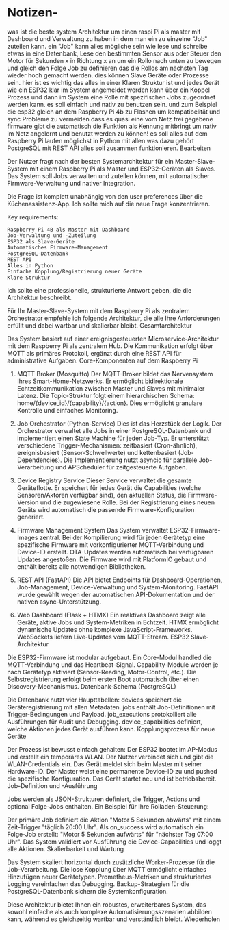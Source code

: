 # Notizen-



was ist die beste system Architektur um einen raspi Pi als master mit Dashboard und Verwaltung zu haben in dem man ein zu einzelne "Job" zuteilen kann. ein "Job" kann alles mögliche sein wie lese und schreibe etwas in eine Datenbank, Lese den bestimmten Sensor aus oder Steuer den Motor für Sekunden x in Richtung x an um ein Rollo nach unten zu bewegen und gleich den Folge Job zu definieren das die Rollos am nächsten Tag wieder hoch gemacht werden. dies können Slave Geräte oder Prozesse sein. hier ist es wichtig das alles in einer Klaren Struktur ist und jedes Gerät wie ein ESP32 klar im System angemeldet werden kann über ein Koppel Prozess und dann im System eine Rolle mit spezifischen Jobs zugeordnet werden kann. es soll einfach und nativ zu benutzen sein. und zum Beispiel die esp32 gleich an dem Raspberry Pi 4b zu Flashen um kompatibelität und sync Probleme zu vermeiden dass es quasi eine vom Netz frei gegebene firmware gibt die automatisch die Funktion als Kennung mitbringt um nativ im Netz angelernt und benutzt werden zu können! es soll alles auf dem Raspberry Pi laufen möglichst in Python mit allen was dazu gehört PostgreSQL mit REST API alles soll zusammen funktionieren.
Bearbeiten

Der Nutzer fragt nach der besten Systemarchitektur für ein Master-Slave-System mit einem Raspberry Pi als Master und ESP32-Geräten als Slaves. Das System soll Jobs verwalten und zuteilen können, mit automatischer Firmware-Verwaltung und nativer Integration.

Die Frage ist komplett unabhängig von den user preferences über die Küchenassistenz-App. Ich sollte mich auf die neue Frage konzentrieren.

Key requirements:

    Raspberry Pi 4B als Master mit Dashboard
    Job-Verwaltung und -Zuteilung
    ESP32 als Slave-Geräte
    Automatisches Firmware-Management
    PostgreSQL-Datenbank
    REST API
    Alles in Python
    Einfache Kopplung/Registrierung neuer Geräte
    Klare Struktur

Ich sollte eine professionelle, strukturierte Antwort geben, die die Architektur beschreibt.

Für Ihr Master-Slave-System mit dem Raspberry Pi als zentralem Orchestrator empfehle ich folgende Architektur, die alle Ihre Anforderungen erfüllt und dabei wartbar und skalierbar bleibt.
Gesamtarchitektur

Das System basiert auf einer ereignisgesteuerten Microservice-Architektur mit dem Raspberry Pi als zentralem Hub. Die Kommunikation erfolgt über MQTT als primäres Protokoll, ergänzt durch eine REST API für administrative Aufgaben.
Core-Komponenten auf dem Raspberry Pi

1. MQTT Broker (Mosquitto) Der MQTT-Broker bildet das Nervensystem Ihres Smart-Home-Netzwerks. Er ermöglicht bidirektionale Echtzeitkommunikation zwischen Master und Slaves mit minimaler Latenz. Die Topic-Struktur folgt einem hierarchischen Schema: home/{device_id}/{capability}/{action}. Dies ermöglicht granulare Kontrolle und einfaches Monitoring.

2. Job Orchestrator (Python-Service) Dies ist das Herzstück der Logik. Der Orchestrator verwaltet alle Jobs in einer PostgreSQL-Datenbank und implementiert einen State Machine für jeden Job-Typ. Er unterstützt verschiedene Trigger-Mechanismen: zeitbasiert (Cron-ähnlich), ereignisbasiert (Sensor-Schwellwerte) und kettenbasiert (Job-Dependencies). Die Implementierung nutzt asyncio für parallele Job-Verarbeitung und APScheduler für zeitgesteuerte Aufgaben.

3. Device Registry Service Dieser Service verwaltet die gesamte Geräteflotte. Er speichert für jedes Gerät die Capabilities (welche Sensoren/Aktoren verfügbar sind), den aktuellen Status, die Firmware-Version und die zugewiesene Rolle. Bei der Registrierung eines neuen Geräts wird automatisch die passende Firmware-Konfiguration generiert.

4. Firmware Management System Das System verwaltet ESP32-Firmware-Images zentral. Bei der Kompilierung wird für jeden Gerätetyp eine spezifische Firmware mit vorkonfigurierter MQTT-Verbindung und Device-ID erstellt. OTA-Updates werden automatisch bei verfügbaren Updates angestoßen. Die Firmware wird mit PlatformIO gebaut und enthält bereits alle notwendigen Bibliotheken.

5. REST API (FastAPI) Die API bietet Endpoints für Dashboard-Operationen, Job-Management, Device-Verwaltung und System-Monitoring. FastAPI wurde gewählt wegen der automatischen API-Dokumentation und der nativen async-Unterstützung.

6. Web Dashboard (Flask + HTMX) Ein reaktives Dashboard zeigt alle Geräte, aktive Jobs und System-Metriken in Echtzeit. HTMX ermöglicht dynamische Updates ohne komplexe JavaScript-Frameworks. WebSockets liefern Live-Updates vom MQTT-Stream.
ESP32 Slave-Architektur

Die ESP32-Firmware ist modular aufgebaut. Ein Core-Modul handled die MQTT-Verbindung und das Heartbeat-Signal. Capability-Module werden je nach Gerätetyp aktiviert (Sensor-Reading, Motor-Control, etc.). Die Selbstregistrierung erfolgt beim ersten Boot automatisch über einen Discovery-Mechanismus.
Datenbank-Schema (PostgreSQL)

Die Datenbank nutzt vier Haupttabellen: devices speichert die Geräteregistrierung mit allen Metadaten. jobs enthält Job-Definitionen mit Trigger-Bedingungen und Payload. job_executions protokolliert alle Ausführungen für Audit und Debugging. device_capabilities definiert, welche Aktionen jedes Gerät ausführen kann.
Kopplungsprozess für neue Geräte

Der Prozess ist bewusst einfach gehalten: Der ESP32 bootet im AP-Modus und erstellt ein temporäres WLAN. Der Nutzer verbindet sich und gibt die WLAN-Credentials ein. Das Gerät meldet sich beim Master mit seiner Hardware-ID. Der Master weist eine permanente Device-ID zu und pushed die spezifische Konfiguration. Das Gerät startet neu und ist betriebsbereit.
Job-Definition und -Ausführung

Jobs werden als JSON-Strukturen definiert, die Trigger, Actions und optional Folge-Jobs enthalten. Ein Beispiel für Ihre Rolladen-Steuerung:

Der primäre Job definiert die Aktion "Motor 5 Sekunden abwärts" mit einem Zeit-Trigger "täglich 20:00 Uhr". Als on_success wird automatisch ein Folge-Job erstellt: "Motor 5 Sekunden aufwärts" für "nächster Tag 07:00 Uhr". Das System validiert vor Ausführung die Device-Capabilities und loggt alle Aktionen.
Skalierbarkeit und Wartung

Das System skaliert horizontal durch zusätzliche Worker-Prozesse für die Job-Verarbeitung. Die lose Kopplung über MQTT ermöglicht einfaches Hinzufügen neuer Gerätetypen. Prometheus-Metriken und strukturiertes Logging vereinfachen das Debugging. Backup-Strategien für die PostgreSQL-Datenbank sichern die Systemkonfiguration.

Diese Architektur bietet Ihnen ein robustes, erweiterbares System, das sowohl einfache als auch komplexe Automatisierungsszenarien abbilden kann, während es gleichzeitig wartbar und verständlich bleibt.
Wiederholen



